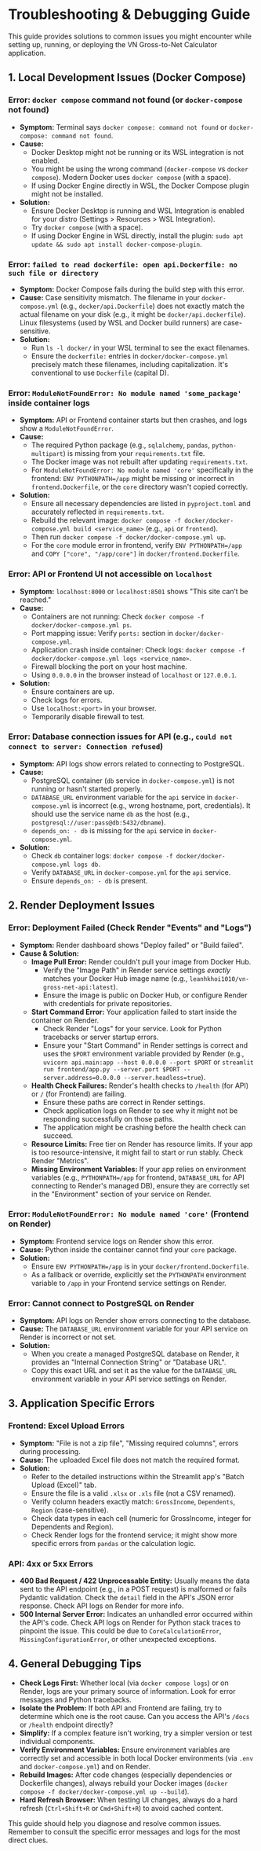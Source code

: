 # Troubleshooting & Debugging Guide

This guide provides solutions to common issues you might encounter while setting up, running, or deploying the VN Gross-to-Net Calculator application.

## 1. Local Development Issues (Docker Compose)

### Error: `docker compose` command not found (or `docker-compose` not found)
* **Symptom:** Terminal says `docker compose: command not found` or `docker-compose: command not found`.
* **Cause:**
    * Docker Desktop might not be running or its WSL integration is not enabled.
    * You might be using the wrong command (`docker-compose` vs `docker compose`). Modern Docker uses `docker compose` (with a space).
    * If using Docker Engine directly in WSL, the Docker Compose plugin might not be installed.
* **Solution:**
    * Ensure Docker Desktop is running and WSL Integration is enabled for your distro (Settings > Resources > WSL Integration).
    * Try `docker compose` (with a space).
    * If using Docker Engine in WSL directly, install the plugin: `sudo apt update && sudo apt install docker-compose-plugin`.

### Error: `failed to read dockerfile: open api.Dockerfile: no such file or directory`
* **Symptom:** Docker Compose fails during the build step with this error.
* **Cause:** Case sensitivity mismatch. The filename in your `docker-compose.yml` (e.g., `docker/api.Dockerfile`) does not exactly match the actual filename on your disk (e.g., it might be `docker/api.dockerfile`). Linux filesystems (used by WSL and Docker build runners) are case-sensitive.
* **Solution:**
    * Run `ls -l docker/` in your WSL terminal to see the exact filenames.
    * Ensure the `dockerfile:` entries in `docker/docker-compose.yml` precisely match these filenames, including capitalization. It's conventional to use `Dockerfile` (capital D).

### Error: `ModuleNotFoundError: No module named 'some_package'` inside container logs
* **Symptom:** API or Frontend container starts but then crashes, and logs show a `ModuleNotFoundError`.
* **Cause:**
    * The required Python package (e.g., `sqlalchemy`, `pandas`, `python-multipart`) is missing from your `requirements.txt` file.
    * The Docker image was not rebuilt after updating `requirements.txt`.
    * For `ModuleNotFoundError: No module named 'core'` specifically in the frontend: `ENV PYTHONPATH=/app` might be missing or incorrect in `frontend.Dockerfile`, or the `core` directory wasn't copied correctly.
* **Solution:**
    * Ensure all necessary dependencies are listed in `pyproject.toml` and accurately reflected in `requirements.txt`.
    * Rebuild the relevant image: `docker compose -f docker/docker-compose.yml build <service_name>` (e.g., `api` or `frontend`).
    * Then run `docker compose -f docker/docker-compose.yml up`.
    * For the `core` module error in frontend, verify `ENV PYTHONPATH=/app` and `COPY ["core", "/app/core"]` in `docker/frontend.Dockerfile`.

### Error: API or Frontend UI not accessible on `localhost`
* **Symptom:** `localhost:8000` or `localhost:8501` shows "This site can’t be reached."
* **Cause:**
    * Containers are not running: Check `docker compose -f docker/docker-compose.yml ps`.
    * Port mapping issue: Verify `ports:` section in `docker/docker-compose.yml`.
    * Application crash inside container: Check logs: `docker compose -f docker/docker-compose.yml logs <service_name>`.
    * Firewall blocking the port on your host machine.
    * Using `0.0.0.0` in the browser instead of `localhost` or `127.0.0.1`.
* **Solution:**
    * Ensure containers are up.
    * Check logs for errors.
    * Use `localhost:<port>` in your browser.
    * Temporarily disable firewall to test.

### Error: Database connection issues for API (e.g., `could not connect to server: Connection refused`)
* **Symptom:** API logs show errors related to connecting to PostgreSQL.
* **Cause:**
    * PostgreSQL container (`db` service in `docker-compose.yml`) is not running or hasn't started properly.
    * `DATABASE_URL` environment variable for the `api` service in `docker-compose.yml` is incorrect (e.g., wrong hostname, port, credentials). It should use the service name `db` as the host (e.g., `postgresql://user:pass@db:5432/dbname`).
    * `depends_on: - db` is missing for the `api` service in `docker-compose.yml`.
* **Solution:**
    * Check `db` container logs: `docker compose -f docker/docker-compose.yml logs db`.
    * Verify `DATABASE_URL` in `docker-compose.yml` for the `api` service.
    * Ensure `depends_on: - db` is present.

## 2. Render Deployment Issues

### Error: Deployment Failed (Check Render "Events" and "Logs")
* **Symptom:** Render dashboard shows "Deploy failed" or "Build failed".
* **Cause & Solution:**
    * **Image Pull Error:** Render couldn't pull your image from Docker Hub.
        * Verify the "Image Path" in Render service settings *exactly* matches your Docker Hub image name (e.g., `leanhkhoi1010/vn-gross-net-api:latest`).
        * Ensure the image is public on Docker Hub, or configure Render with credentials for private repositories.
    * **Start Command Error:** Your application failed to start inside the container on Render.
        * Check Render "Logs" for your service. Look for Python tracebacks or server startup errors.
        * Ensure your "Start Command" in Render settings is correct and uses the `$PORT` environment variable provided by Render (e.g., `uvicorn api.main:app --host 0.0.0.0 --port $PORT` or `streamlit run frontend/app.py --server.port $PORT --server.address=0.0.0.0 --server.headless=true`).
    * **Health Check Failures:** Render's health checks to `/health` (for API) or `/` (for Frontend) are failing.
        * Ensure these paths are correct in Render settings.
        * Check application logs on Render to see why it might not be responding successfully on those paths.
        * The application might be crashing before the health check can succeed.
    * **Resource Limits:** Free tier on Render has resource limits. If your app is too resource-intensive, it might fail to start or run stably. Check Render "Metrics".
    * **Missing Environment Variables:** If your app relies on environment variables (e.g., `PYTHONPATH=/app` for frontend, `DATABASE_URL` for API connecting to Render's managed DB), ensure they are correctly set in the "Environment" section of your service on Render.

### Error: `ModuleNotFoundError: No module named 'core'` (Frontend on Render)
* **Symptom:** Frontend service logs on Render show this error.
* **Cause:** Python inside the container cannot find your `core` package.
* **Solution:**
    * Ensure `ENV PYTHONPATH=/app` is in your `docker/frontend.Dockerfile`.
    * As a fallback or override, explicitly set the `PYTHONPATH` environment variable to `/app` in your Frontend service settings on Render.

### Error: Cannot connect to PostgreSQL on Render
* **Symptom:** API logs on Render show errors connecting to the database.
* **Cause:** The `DATABASE_URL` environment variable for your API service on Render is incorrect or not set.
* **Solution:**
    * When you create a managed PostgreSQL database on Render, it provides an "Internal Connection String" or "Database URL".
    * Copy this exact URL and set it as the value for the `DATABASE_URL` environment variable in your API service settings on Render.

## 3. Application Specific Errors

### Frontend: Excel Upload Errors
* **Symptom:** "File is not a zip file", "Missing required columns", errors during processing.
* **Cause:** The uploaded Excel file does not match the required format.
* **Solution:**
    * Refer to the detailed instructions within the Streamlit app's "Batch Upload (Excel)" tab.
    * Ensure the file is a valid `.xlsx` or `.xls` file (not a CSV renamed).
    * Verify column headers exactly match: `GrossIncome`, `Dependents`, `Region` (case-sensitive).
    * Check data types in each cell (numeric for GrossIncome, integer for Dependents and Region).
    * Check Render logs for the frontend service; it might show more specific errors from `pandas` or the calculation logic.

### API: 4xx or 5xx Errors
* **400 Bad Request / 422 Unprocessable Entity:** Usually means the data sent to the API endpoint (e.g., in a POST request) is malformed or fails Pydantic validation. Check the `detail` field in the API's JSON error response. Check API logs on Render for more info.
* **500 Internal Server Error:** Indicates an unhandled error occurred within the API's code. Check API logs on Render for Python stack traces to pinpoint the issue. This could be due to `CoreCalculationError`, `MissingConfigurationError`, or other unexpected exceptions.

## 4. General Debugging Tips

* **Check Logs First:** Whether local (via `docker compose logs`) or on Render, logs are your primary source of information. Look for error messages and Python tracebacks.
* **Isolate the Problem:** If both API and Frontend are failing, try to determine which one is the root cause. Can you access the API's `/docs` or `/health` endpoint directly?
* **Simplify:** If a complex feature isn't working, try a simpler version or test individual components.
* **Verify Environment Variables:** Ensure environment variables are correctly set and accessible in both local Docker environments (via `.env` and `docker-compose.yml`) and on Render.
* **Rebuild Images:** After code changes (especially dependencies or Dockerfile changes), always rebuild your Docker images (`docker compose -f docker/docker-compose.yml up --build`).
* **Hard Refresh Browser:** When testing UI changes, always do a hard refresh (`Ctrl+Shift+R` or `Cmd+Shift+R`) to avoid cached content.

This guide should help you diagnose and resolve common issues. Remember to consult the specific error messages and logs for the most direct clues.
